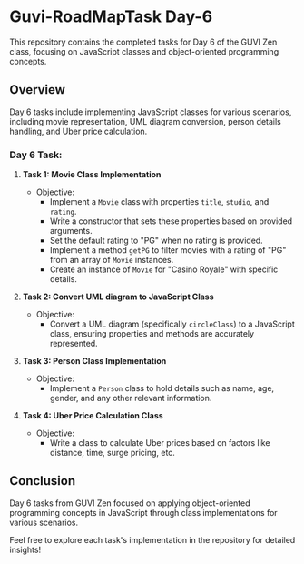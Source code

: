 # Guvi-RoadMapTask Day-6

This repository contains the completed tasks for Day 6 of the GUVI Zen class, focusing on JavaScript classes and object-oriented programming concepts.

## Overview

Day 6 tasks include implementing JavaScript classes for various scenarios, including movie representation, UML diagram conversion, person details handling, and Uber price calculation.

### Day 6 Task:

1. **Task 1: Movie Class Implementation**
   - Objective:
     - Implement a `Movie` class with properties `title`, `studio`, and `rating`.
     - Write a constructor that sets these properties based on provided arguments.
     - Set the default rating to "PG" when no rating is provided.
     - Implement a method `getPG` to filter movies with a rating of "PG" from an array of `Movie` instances.
     - Create an instance of `Movie` for "Casino Royale" with specific details.

2. **Task 2: Convert UML diagram to JavaScript Class**
   - Objective:
     - Convert a UML diagram (specifically `circleClass`) to a JavaScript class, ensuring properties and methods are accurately represented.

3. **Task 3: Person Class Implementation**
   - Objective:
     - Implement a `Person` class to hold details such as name, age, gender, and any other relevant information.

4. **Task 4: Uber Price Calculation Class**
   - Objective:
     - Write a class to calculate Uber prices based on factors like distance, time, surge pricing, etc.

## Conclusion

Day 6 tasks from GUVI Zen focused on applying object-oriented programming concepts in JavaScript through class implementations for various scenarios.

Feel free to explore each task's implementation in the repository for detailed insights!

